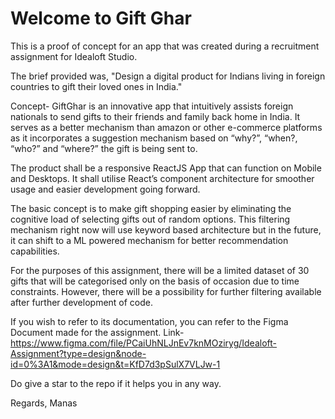 # Welcome to Gift Ghar

This is a proof of concept for an app that was created during a recruitment assignment for Idealoft Studio.

The brief provided was, "Design a digital product for Indians living in foreign countries to gift their loved ones in India."

Concept-
GiftGhar is an innovative app that intuitively assists foreign nationals to send gifts to their friends and family back home in India. It serves as a better mechanism than amazon or other e-commerce platforms as it incorporates a suggestion mechanism based on “why?”, “when?, “who?” and “where?” the gift is being sent to.

The product shall be a responsive ReactJS App that can function on Mobile and Desktops. It shall utilise React’s component architecture for smoother usage and easier development going forward.

The basic concept is to make gift shopping easier by eliminating the cognitive load of selecting gifts out of random options. This filtering mechanism right now will use keyword based architecture but in the future, it can shift to a ML powered mechanism for better recommendation capabilities.

For the purposes of this assignment, there will be a limited dataset of 30 gifts that will be categorised only on the basis of occasion due to time constraints. However, there will be a possibility for further filtering available after further development of code.

If you wish to refer to its documentation, you can refer to the Figma Document made for the assignment.
Link- https://www.figma.com/file/PCaiUhNLJnEv7knMOziryg/Idealoft-Assignment?type=design&node-id=0%3A1&mode=design&t=KfD7d3pSulX7VLJw-1

Do give a star to the repo if it helps you in any way.

Regards,
Manas
